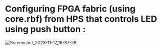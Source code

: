 # Configuring FPGA fabric (using core.rbf) from HPS that controls LED using push button :   

![Screenshot_2023-11-17_18-37-28](https://github.com/velicharlagokulkumar/quartus/assets/104726431/08d07eeb-429d-423a-9b67-542044ca3c1e)
